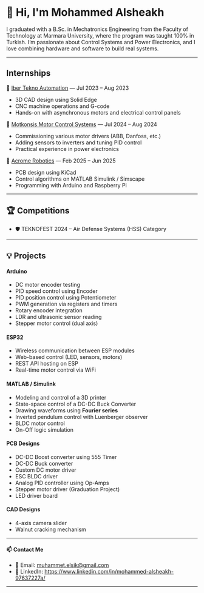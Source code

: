 # 👋 Hi, I'm Mohammed Alsheakh

I graduated with a B.Sc. in Mechatronics Engineering from the Faculty of Technology at Marmara University, where the program was taught 100% in Turkish. 
I’m passionate about Control Systems and Power Electronics, and I love combining hardware and software to build real systems.

---

## Internships

🔹 [Iber Tekno Automation](https://www.ibertekno.com/tr) — Jul 2023 – Aug 2023
- 3D CAD design using Solid Edge
- CNC machine operations and G-code
- Hands-on with asynchronous motors and electrical control panels
  
🔹 [Motkonsis Motor Control Systems](https://www.motkonsis.com.tr/) — Jul 2024 – Aug 2024
- Commissioning various motor drivers (ABB, Danfoss, etc.)
- Adding sensors to inverters and tuning PID control
- Practical experience in power electronics

🔹 [Acrome Robotics](https://acrome.net/) — Feb 2025 – Jun 2025
- PCB design using KiCad
- Control algorithms on MATLAB Simulink / Simscape
- Programming with Arduino and Raspberry Pi

---

## 🏆 Competitions

- 🛡️ TEKNOFEST 2024 – Air Defense Systems (HSS) Category

---

## 💡 Projects

#### Arduino
- DC motor encoder testing  
- PID speed control using Encoder
- PID position control using Potentiometer
- PWM generation via registers and timers  
- Rotary encoder integration  
- LDR and ultrasonic sensor reading  
- Stepper motor control (dual axis)

#### ESP32
- Wireless communication between ESP modules  
- Web-based control (LED, sensors, motors)  
- REST API hosting on ESP  
- Real-time motor control via WiFi

#### MATLAB / Simulink
- Modeling and control of a 3D printer
- State-space control of a DC-DC Buck Converter  
- Drawing waveforms using **Fourier series**  
- Inverted pendulum control with Luenberger observer
- BLDC motor control
- On-Off logic simulation

#### PCB Designs
- DC-DC Boost converter using 555 Timer  
- DC-DC Buck converter  
- Custom DC motor driver  
- ESC BLDC driver
- Analog PID controller using Op-Amps  
- Stepper motor driver (Graduation Project)  
- LED driver board

#### CAD Designs
- 4-axis camera slider  
- Walnut cracking mechanism

---

#### 📫 Contact Me

- 📧 Email: muhammet.elsik@gmail.com
- 💼 LinkedIn: https://www.linkedin.com/in/mohammed-alsheakh-97637227a/

---
